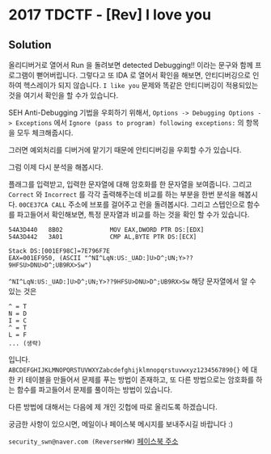 # 2017 TDCTF - [Rev] I love you
## Solution
올리디버거로 열어서 Run 을 돌려보면 detected Debugging!! 이라는 문구와 함께 프로그램이 뻗어버립니다. 그렇다고 또 IDA 로 열어서 확인을 해보면, 안티디버깅으로 인하여 헥스레이가 되지 않습니다. `I like you` 문제와 똑같은 안티디버깅이 적용되있는 것을 여기서 확인을 할 수가 있습니다.

SEH Anti-Debugging 기법을 우회하기 위해서, `Options -> Debugging Options -> Exceptions` 에서 `Ignore (pass to program) following exceptions:` 의 항목을 모두 체크해줍시다.

그러면 예외처리를 디버거에 맡기기 때문에 안티디버깅을 우회할 수가 있습니다.

그럼 이제 다시 분석을 해봅시다.

플래그를 입력받고, 입력한 문자열에 대해 암호화를 한 문자열을 보여줍니다. 그리고 `Correct` 와 `Incorrect` 를 각각 출력해주는데 비교를 하는 부분을 한번 분석을 해봅시다. `00CE37CA CALL` 주소에 브포를 걸어주고 런을 돌려봅시다. 그리고 스텝인으로 함수를 파고들어서 확인해보면, 특정 문자열과 비교를 하는 것을 확인 할 수가 있습니다.


```
54A3D440   8B02             MOV EAX,DWORD PTR DS:[EDX]
54A3D442   3A01             CMP AL,BYTE PTR DS:[ECX]
```

```
Stack DS:[001EF98C]=7E796F7E
EAX=001EF950, (ASCII "^NI^LqN:US:_UAD:]U>D^;UN;Y>??9HFSU>DNU>D^;UB9RX>Sw")
```

`^NI^LqN:US:_UAD:]U>D^;UN;Y>??9HFSU>DNU>D^;UB9RX>Sw` 해당 문자열에서 알 수 있는 것은

```
^ = T
N = D
I = C
^ = T
L = F
... (생략)

```

입니다. `ABCDEFGHIJKLMNOPQRSTUVWXYZabcdefghijklmnopqrstuvwxyz1234567890{}` 에 대한 키 테이블을 만들어서 문제를 푸는 방법이 존재하고, 또 다른 방법으로는 암호화를 하는 함수를 파고들어서 문제를 풀이하는 방법이 있습니다.

다른 방법에 대해서는 다음에 제 개인 깃헙에 따로 올리도록 하겠습니다.

궁금한 사항이 있으시면, 메일이나 페이스북 메시지를 보내주시길 바랍니다 :)

`security_swn@naver.com (ReverserHW)`
[페이스북 주소](https://www.facebook.com/reverser.hw)

